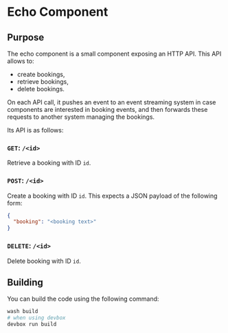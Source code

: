 # Echo Component

## Purpose

The echo component is a small component exposing an HTTP API. This API allows to:

- create bookings,
- retrieve bookings,
- delete bookings.

On each API call, it pushes an event to an event streaming system in case components are interested
in booking events, and then forwards these requests to another system managing the bookings.

Its API is as follows:

### `GET`: `/<id>`

Retrieve a booking with ID `id`.

### `POST`: `/<id>`

Create a booking with ID `id`. This expects a JSON payload of the following form:

```json
{
  "booking": "<booking text>"
}
```

### `DELETE`: `/<id>`

Delete booking with ID `id`.

## Building

You can build the code using the following command:

```sh
wash build
# when using devbox
devbox run build
```
